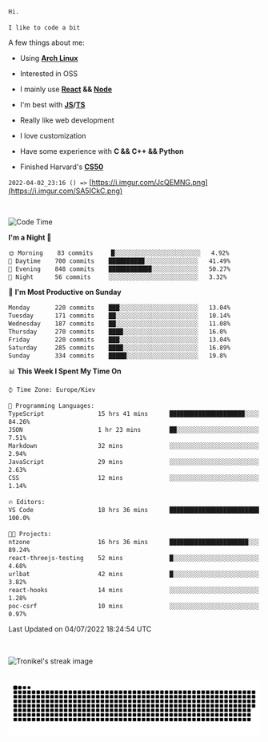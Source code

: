 ```
Hi.

I like to code a bit
```

A few things about me:

-   Using **[Arch Linux](https://archlinux.org/)**

-   Interested in OSS

-   I mainly use **[React](https://reactjs.org/) && [Node](https://nodejs.org/en/)**

-   I'm best with **[JS](https://www.javascript.com/)/[TS](https://www.typescriptlang.org/)**

-   Really like web development

-   I love customization

-   Have some experience with **C && C++ && Python**

-   Finished Harvard's **[CS50](https://cs50.harvard.edu)**

`2022-04-02_23:16 () =>` [https://i.imgur.com/JcQEMNG.png](https://i.imgur.com/SA5ICkC.png)

<br>

<!--START_SECTION:waka-->
![Code Time](http://img.shields.io/badge/Code%20Time-753%20hrs%2054%20mins-blue)

**I'm a Night 🦉** 

```text
🌞 Morning    83 commits     █░░░░░░░░░░░░░░░░░░░░░░░░   4.92% 
🌆 Daytime    700 commits    ██████████░░░░░░░░░░░░░░░   41.49% 
🌃 Evening    848 commits    ████████████░░░░░░░░░░░░░   50.27% 
🌙 Night      56 commits     ░░░░░░░░░░░░░░░░░░░░░░░░░   3.32%

```
📅 **I'm Most Productive on Sunday** 

```text
Monday       220 commits    ███░░░░░░░░░░░░░░░░░░░░░░   13.04% 
Tuesday      171 commits    ██░░░░░░░░░░░░░░░░░░░░░░░   10.14% 
Wednesday    187 commits    ██░░░░░░░░░░░░░░░░░░░░░░░   11.08% 
Thursday     270 commits    ████░░░░░░░░░░░░░░░░░░░░░   16.0% 
Friday       220 commits    ███░░░░░░░░░░░░░░░░░░░░░░   13.04% 
Saturday     285 commits    ████░░░░░░░░░░░░░░░░░░░░░   16.89% 
Sunday       334 commits    █████░░░░░░░░░░░░░░░░░░░░   19.8%

```


📊 **This Week I Spent My Time On** 

```text
⌚︎ Time Zone: Europe/Kiev

💬 Programming Languages: 
TypeScript               15 hrs 41 mins      █████████████████████░░░░   84.26% 
JSON                     1 hr 23 mins        ██░░░░░░░░░░░░░░░░░░░░░░░   7.51% 
Markdown                 32 mins             ░░░░░░░░░░░░░░░░░░░░░░░░░   2.94% 
JavaScript               29 mins             ░░░░░░░░░░░░░░░░░░░░░░░░░   2.63% 
CSS                      12 mins             ░░░░░░░░░░░░░░░░░░░░░░░░░   1.14%

🔥 Editors: 
VS Code                  18 hrs 36 mins      █████████████████████████   100.0%

🐱‍💻 Projects: 
ntzone                   16 hrs 36 mins      ██████████████████████░░░   89.24% 
react-threejs-testing    52 mins             █░░░░░░░░░░░░░░░░░░░░░░░░   4.68% 
urlbat                   42 mins             █░░░░░░░░░░░░░░░░░░░░░░░░   3.82% 
react-hooks              14 mins             ░░░░░░░░░░░░░░░░░░░░░░░░░   1.28% 
poc-csrf                 10 mins             ░░░░░░░░░░░░░░░░░░░░░░░░░   0.97%

```


 Last Updated on 04/07/2022 18:24:54 UTC
<!--END_SECTION:waka-->

<br>

<p><img align="center" src="https://github-readme-streak-stats.herokuapp.com/?user=Tronikelis&theme=dark" alt="Tronikel's streak image" /></p>

<br>

<img title="" src="https://raw.githubusercontent.com/Tronikelis/Tronikelis/output/github-contribution-grid-snake.svg" alt="very cool snake thingey" data-align="left">
